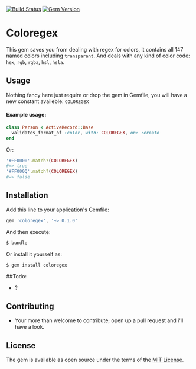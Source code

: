 [![Build Status](https://travis-ci.org/khalilgharbaoui/coloregex.svg?branch=master)](https://travis-ci.org/khalilgharbaoui/coloregex) [![Gem Version](https://badge.fury.io/rb/coloregex.svg)](https://badge.fury.io/rb/coloregex)
# Coloregex
This gem saves you from dealing with regex for colors, it contains all 147 named
colors including `transparant`.
And deals with any kind of color code: `hex`, `rgb`, `rgba`, `hsl`, `hsla`.

## Usage
Nothing fancy here just require or drop the gem in Gemfile, you will have a new constant availeble: `COLOREGEX`  
#### Example usage:
```ruby
class Person < ActiveRecord::Base
  validates_format_of :color, with: COLOREGEX, on: :create
end
```
Or:
```ruby
'#FF0000'.match?(COLOREGEX)
#=> true
'#FF000Q'.match?(COLOREGEX)
#=> false
```

## Installation
Add this line to your application's Gemfile:

```ruby
gem 'coloregex', '~> 0.1.0'
```

And then execute:
```bash
$ bundle
```

Or install it yourself as:
```bash
$ gem install coloregex
```

##Todo:
- ?

## Contributing
- Your more than welcome to contribute; open up a pull request and i'll have a look.

## License
The gem is available as open source under the terms of the [MIT License](https://opensource.org/licenses/MIT).
